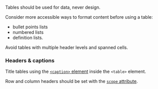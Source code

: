 Tables should be used for data, never design.

Consider more accessible ways to format content before using a table:

- bullet points lists
- numbered lists
- definition lists.

Avoid tables with multiple header levels and spanned cells.

### Headers & captions

Title tables using the <a href="https://www.w3.org/wiki/HTML/Elements/caption" rel="external">`<caption>` element</a> inside the `<table>` element.

Row and column headers should be set with the <a href="https://www.w3.org/TR/html401/struct/tables.html#adef-scope" rel="external">`scope` attribute</a>.

